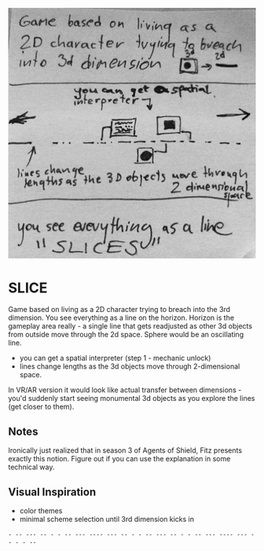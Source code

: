 ![](IMG_6362.jpg)

# SLICE

Game based on living as a 2D character trying to breach into the 3rd dimension. You see everything as a line on the horizon. Horizon is the gameplay area really - a single line that gets readjusted as other 3d objects from outside move through the 2d space. Sphere would be an oscillating line.

- you can get a spatial interpreter (step 1 - mechanic unlock)
- lines change lengths as the 3d objects move through 2-dimensional space.

In VR/AR version it would look like actual transfer between dimensions - you'd suddenly start seeing monumental 3d objects as you explore the lines (get closer to them).

## Notes

Ironically just realized that in season 3 of Agents of Shield, Fitz presents exactly this notion. Figure out if you can use the explanation in some technical way.

## Visual Inspiration 

- color themes
- minimal scheme selection until 3rd dimension kicks in

```
- -- --- -- - - -- --- ---- --- -- - - -- --- -- - - -- --- ---- --- -- - - --
```

